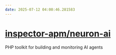 ```yaml
---
date: 2025-07-12 04:00:46.281583
---
```


# [inspector-apm/neuron-ai](https://github.com/inspector-apm/neuron-ai)

PHP toolkit for building and monitoring AI agents